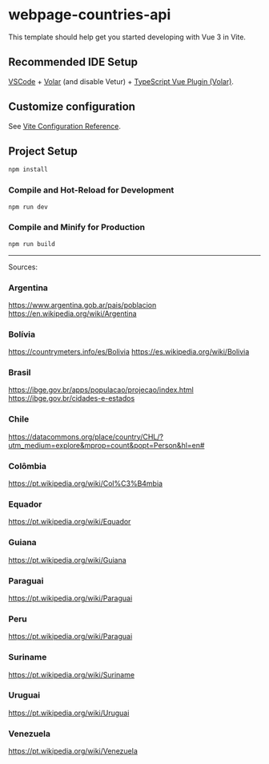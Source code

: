 # webpage-countries-api

This template should help get you started developing with Vue 3 in Vite.

## Recommended IDE Setup

[VSCode](https://code.visualstudio.com/) + [Volar](https://marketplace.visualstudio.com/items?itemName=Vue.volar) (and disable Vetur) + [TypeScript Vue Plugin (Volar)](https://marketplace.visualstudio.com/items?itemName=Vue.vscode-typescript-vue-plugin).

## Customize configuration

See [Vite Configuration Reference](https://vitejs.dev/config/).

## Project Setup

```sh
npm install
```

### Compile and Hot-Reload for Development

```sh
npm run dev
```

### Compile and Minify for Production

```sh
npm run build
```

---

Sources:

### Argentina

https://www.argentina.gob.ar/pais/poblacion
https://en.wikipedia.org/wiki/Argentina

### Bolívia

https://countrymeters.info/es/Bolivia
https://es.wikipedia.org/wiki/Bolivia

### Brasil

https://ibge.gov.br/apps/populacao/projecao/index.html
https://ibge.gov.br/cidades-e-estados

### Chile

https://datacommons.org/place/country/CHL/?utm_medium=explore&mprop=count&popt=Person&hl=en#

### Colômbia

https://pt.wikipedia.org/wiki/Col%C3%B4mbia

### Equador

https://pt.wikipedia.org/wiki/Equador

### Guiana

https://pt.wikipedia.org/wiki/Guiana

### Paraguai

https://pt.wikipedia.org/wiki/Paraguai

### Peru

https://pt.wikipedia.org/wiki/Paraguai

### Suriname

https://pt.wikipedia.org/wiki/Suriname

### Uruguai

https://pt.wikipedia.org/wiki/Uruguai

### Venezuela

https://pt.wikipedia.org/wiki/Venezuela
